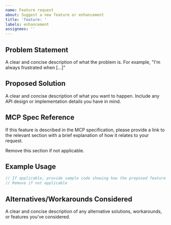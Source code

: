 ```yaml
---
name: Feature request
about: Suggest a new feature or enhancement
title: 'feature: '
labels: enhancement
assignees: ''
---
```


## Problem Statement

A clear and concise description of what the problem is. For example, "I'm always frustrated when [...]"

## Proposed Solution

A clear and concise description of what you want to happen. Include any API design or implementation details you have in mind.

## MCP Spec Reference

If this feature is described in the MCP specification, please provide a link to the relevant section with a brief explanation of how it relates to your request.

Remove this section if not applicable.

## Example Usage

```go
// If applicable, provide sample code showing how the proposed feature would be used.
// Remove if not applicable
```

## Alternatives/Workarounds Considered

A clear and concise description of any alternative solutions, workarounds, or features you've considered.
